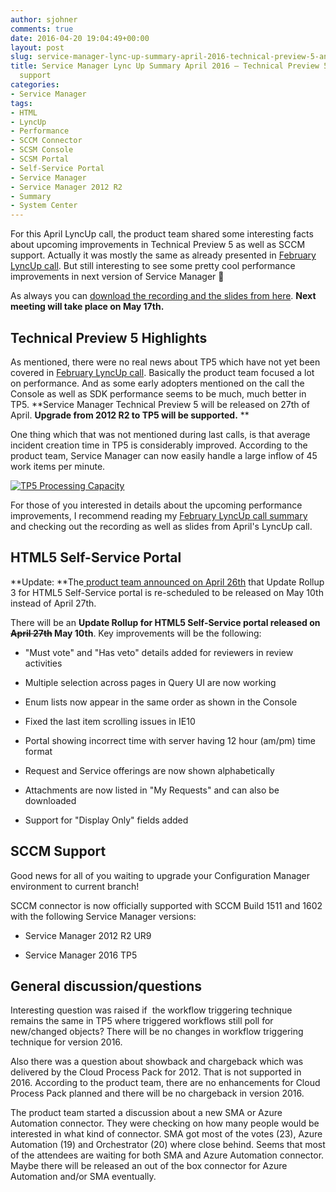 ```yaml
---
author: sjohner
comments: true
date: 2016-04-20 19:04:49+00:00
layout: post
slug: service-manager-lync-up-summary-april-2016-technical-preview-5-and-sccm-connector-support
title: Service Manager Lync Up Summary April 2016 – Technical Preview 5 and SCCM connector
  support
categories:
- Service Manager
tags:
- HTML
- LyncUp
- Performance
- SCCM Connector
- SCSM Console
- SCSM Portal
- Self-Service Portal
- Service Manager
- Service Manager 2012 R2
- Summary
- System Center
---
```


For this April LyncUp call, the product team shared some interesting facts about upcoming improvements in Technical Preview 5 as well as SCCM support. Actually it was mostly the same as already presented in [February LyncUp call](https://blog.jhnr.ch/2016/02/18/service-manager-lync-up-summary-february-2016-ur9-and-technical-preview-5/). But still interesting to see some pretty cool performance improvements in next version of Service Manager 🙂

As always you can [download the recording and the slides from here](http://1drv.ms/1r5Czkf). **Next meeting will take place on May 17th.**

## Technical Preview 5 Highlights

As mentioned, there were no real news about TP5 which have not yet been covered in [February LyncUp call](https://blog.jhnr.ch/2016/02/18/service-manager-lync-up-summary-february-2016-ur9-and-technical-preview-5/). Basically the product team focused a lot on performance. And as some early adopters mentioned on the call the Console as well as SDK performance seems to be much, much better in TP5. **Service Manager Technical Preview 5 will be released on 27th of April. **Upgrade from 2012 R2 to TP5 will be supported.**
**

One thing which that was not mentioned during last calls, is that average incident creation time in TP5 is considerably improved. According to the product team, Service Manager can now easily handle a large inflow of 45 work items per minute.

[![TP5 Processing Capacity](/images/TP5_ProcessingCapacity-1024x117.png)](/images/TP5_ProcessingCapacity.png)

For those of you interested in details about the upcoming performance improvements, I recommend reading my [February LyncUp call summary](https://blog.jhnr.ch/2016/02/18/service-manager-lync-up-summary-february-2016-ur9-and-technical-preview-5/) and checking out the recording as well as slides from April's LyncUp call.


## HTML5 Self-Service Portal


**Update: **The[ product team announced on April 26th](https://twitter.com/ServiceManager/status/724843879275614208) that Update Rollup 3 for HTML5 Self-Service portal is re-scheduled to be released on May 10th instead of April 27th.

There will be an **Update Rollup for HTML5 Self-Service portal released on <del>April 27th</del> May 10th**. Key improvements will be the following:



 	
  * "Must vote" and "Has veto" details added for reviewers in review activities

 	
  * Multiple selection across pages in Query UI are now working

 	
  * Enum lists now appear in the same order as shown in the Console

 	
  * Fixed the last item scrolling issues in IE10

 	
  * Portal showing incorrect time with server having 12 hour (am/pm) time format

 	
  * Request and Service offerings are now shown alphabetically

 	
  * Attachments are now listed in "My Requests" and can also be downloaded

 	
  * Support for "Display Only" fields added




## SCCM Support


Good news for all of you waiting to upgrade your Configuration Manager environment to current branch!

SCCM connector is now officially supported with SCCM Build 1511 and 1602 with the following Service Manager versions:



 	
  * Service Manager 2012 R2 UR9

 	
  * Service Manager 2016 TP5




## **General discussion/questions**


Interesting question was raised if  the workflow triggering technique remains the same in TP5 where triggered workflows still poll for new/changed objects? There will be no changes in workflow triggering technique for version 2016.

Also there was a question about showback and chargeback which was delivered by the Cloud Process Pack for 2012. That is not supported in 2016. According to the product team, there are no enhancements for Cloud Process Pack planned and there will be no chargeback in version 2016.

The product team started a discussion about a new SMA or Azure Automation connector. They were checking on how many people would be interested in what kind of connector. SMA got most of the votes (23), Azure Automation (19) and Orchestrator (20) where close behind. Seems that most of the attendees are waiting for both SMA and Azure Automation connector. Maybe there will be released an out of the box connector for Azure Automation and/or SMA eventually.
